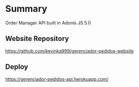 # Summary
Order Manager API built in Adonis JS 5.0

## Website Repository
https://github.com/kevinka999/gerenciador-pedidos-website

## Deploy
https://gerenciador-pedidos-api.herokuapp.com/
